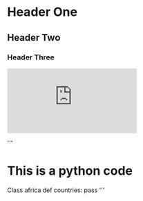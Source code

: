 # Header One
## Header Two
### Header Three

![Image of Africa](https://www.worldatlas.com/geography/regions-of-africa.html)

'''
# This is a python code
Class africa
   def countries:
pass
'''
